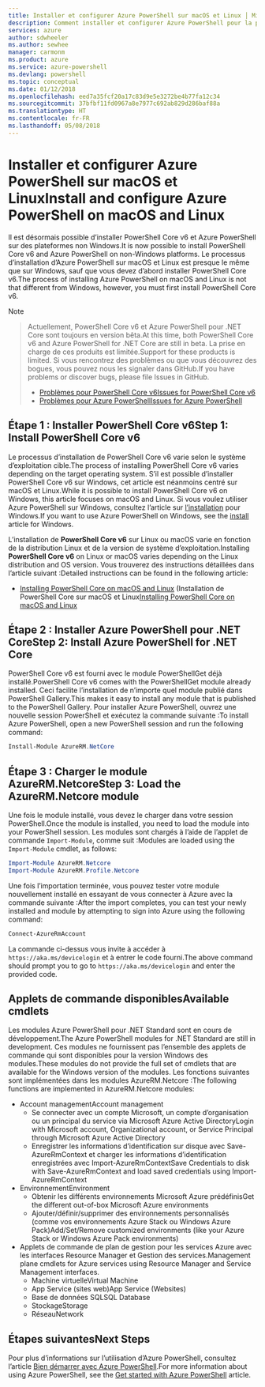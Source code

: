 ```yaml
---
title: Installer et configurer Azure PowerShell sur macOS et Linux │ Microsoft Docs
description: Comment installer et configurer Azure PowerShell pour la première utilisation sur macOS et Linux.
services: azure
author: sdwheeler
ms.author: sewhee
manager: carmonm
ms.product: azure
ms.service: azure-powershell
ms.devlang: powershell
ms.topic: conceptual
ms.date: 01/12/2018
ms.openlocfilehash: eed7a35fcf20a17c83d9e5e3272be4b77fa12c34
ms.sourcegitcommit: 37bfbf11fd0967a8e7977c692ab829d286baf88a
ms.translationtype: HT
ms.contentlocale: fr-FR
ms.lasthandoff: 05/08/2018
---
```

# <a name="install-and-configure-azure-powershell-on-macos-and-linux"></a><span data-ttu-id="53b42-103">Installer et configurer Azure PowerShell sur macOS et Linux</span><span class="sxs-lookup"><span data-stu-id="53b42-103">Install and configure Azure PowerShell on macOS and Linux</span></span>

<span data-ttu-id="53b42-104">Il est désormais possible d’installer PowerShell Core v6 et Azure PowerShell sur des plateformes non Windows.</span><span class="sxs-lookup"><span data-stu-id="53b42-104">It is now possible to install PowerShell Core v6 and Azure PowerShell on non-Windows platforms.</span></span>
<span data-ttu-id="53b42-105">Le processus d’installation d’Azure PowerShell sur macOS et Linux est presque le même que sur Windows, sauf que vous devez d’abord installer PowerShell Core v6.</span><span class="sxs-lookup"><span data-stu-id="53b42-105">The process of installing Azure PowerShell on macOS and Linux is not that different from Windows, however, you must first install PowerShell Core v6.</span></span>

> [!NOTE]

> <span data-ttu-id="53b42-106">Actuellement, PowerShell Core v6 et Azure PowerShell pour .NET Core sont toujours en version bêta.</span><span class="sxs-lookup"><span data-stu-id="53b42-106">At this time, both PowerShell Core v6 and Azure PowerShell for .NET Core are still in beta.</span></span>
> <span data-ttu-id="53b42-107">La prise en charge de ces produits est limitée.</span><span class="sxs-lookup"><span data-stu-id="53b42-107">Support for these products is limited.</span></span> <span data-ttu-id="53b42-108">Si vous rencontrez des problèmes ou que vous découvrez des bogues, vous pouvez nous les signaler dans GitHub.</span><span class="sxs-lookup"><span data-stu-id="53b42-108">If you have problems or discover bugs, please file Issues in GitHub.</span></span>
>
> * [<span data-ttu-id="53b42-109">Problèmes pour PowerShell Core v6</span><span class="sxs-lookup"><span data-stu-id="53b42-109">Issues for PowerShell Core v6</span></span>](https://github.com/PowerShell/PowerShell/issues)
> * [<span data-ttu-id="53b42-110">Problèmes pour Azure PowerShell</span><span class="sxs-lookup"><span data-stu-id="53b42-110">Issues for Azure PowerShell</span></span>](https://github.com/azure/azure-docs-powershell/issues)

## <a name="step-1-install-powershell-core-v6"></a><span data-ttu-id="53b42-111">Étape 1 : Installer PowerShell Core v6</span><span class="sxs-lookup"><span data-stu-id="53b42-111">Step 1: Install PowerShell Core v6</span></span>

<span data-ttu-id="53b42-112">Le processus d’installation de PowerShell Core v6 varie selon le système d’exploitation cible.</span><span class="sxs-lookup"><span data-stu-id="53b42-112">The process of installing PowerShell Core v6 varies depending on the target operating system.</span></span>
<span data-ttu-id="53b42-113">S’il est possible d’installer PowerShell Core v6 sur Windows, cet article est néanmoins centré sur macOS et Linux.</span><span class="sxs-lookup"><span data-stu-id="53b42-113">While it is possible to install PowerShell Core v6 on Windows, this article focuses on macOS and Linux.</span></span> <span data-ttu-id="53b42-114">Si vous voulez utiliser Azure PowerShell sur Windows, consultez l’article sur [l’installation](./install-azurerm-ps.md) pour Windows.</span><span class="sxs-lookup"><span data-stu-id="53b42-114">If you want to use Azure PowerShell on Windows, see the [install](./install-azurerm-ps.md) article for Windows.</span></span>

<span data-ttu-id="53b42-115">L’installation de **PowerShell Core v6** sur Linux ou macOS varie en fonction de la distribution Linux et de la version de système d’exploitation.</span><span class="sxs-lookup"><span data-stu-id="53b42-115">Installing **PowerShell Core v6** on Linux or macOS varies depending on the Linux distribution and OS version.</span></span>
<span data-ttu-id="53b42-116">Vous trouverez des instructions détaillées dans l’article suivant :</span><span class="sxs-lookup"><span data-stu-id="53b42-116">Detailed instructions can be found in the following article:</span></span>

- <span data-ttu-id="53b42-117">[Installing PowerShell Core on macOS and Linux](/powershell/scripting/setup/installing-powershell-core-on-macos-and-linux) (Installation de PowerShell Core sur macOS et Linux</span><span class="sxs-lookup"><span data-stu-id="53b42-117">[Installing PowerShell Core on macOS and Linux](/powershell/scripting/setup/installing-powershell-core-on-macos-and-linux)</span></span>

## <a name="step-2-install-azure-powershell-for-net-core"></a><span data-ttu-id="53b42-118">Étape 2 : Installer Azure PowerShell pour .NET Core</span><span class="sxs-lookup"><span data-stu-id="53b42-118">Step 2: Install Azure PowerShell for .NET Core</span></span>

<span data-ttu-id="53b42-119">PowerShell Core v6 est fourni avec le module PowerShellGet déjà installé.</span><span class="sxs-lookup"><span data-stu-id="53b42-119">PowerShell Core v6 comes with the PowerShellGet module already installed.</span></span> <span data-ttu-id="53b42-120">Ceci facilite l’installation de n’importe quel module publié dans PowerShell Gallery.</span><span class="sxs-lookup"><span data-stu-id="53b42-120">This makes it easy to install any module that is published to the PowerShell Gallery.</span></span> <span data-ttu-id="53b42-121">Pour installer Azure PowerShell, ouvrez une nouvelle session PowerShell et exécutez la commande suivante :</span><span class="sxs-lookup"><span data-stu-id="53b42-121">To install Azure PowerShell, open a new PowerShell session and run the following command:</span></span>

```powershell
Install-Module AzureRM.NetCore
```

## <a name="step-3-load-the-azurermnetcore-module"></a><span data-ttu-id="53b42-122">Étape 3 : Charger le module AzureRM.Netcore</span><span class="sxs-lookup"><span data-stu-id="53b42-122">Step 3: Load the AzureRM.Netcore module</span></span>

<span data-ttu-id="53b42-123">Une fois le module installé, vous devez le charger dans votre session PowerShell.</span><span class="sxs-lookup"><span data-stu-id="53b42-123">Once the module is installed, you need to load the module into your PowerShell session.</span></span> <span data-ttu-id="53b42-124">Les modules sont chargés à l’aide de l’applet de commande `Import-Module`, comme suit :</span><span class="sxs-lookup"><span data-stu-id="53b42-124">Modules are loaded using the `Import-Module` cmdlet, as follows:</span></span>

```powershell
Import-Module AzureRM.Netcore
Import-Module AzureRM.Profile.Netcore
```

<span data-ttu-id="53b42-125">Une fois l’importation terminée, vous pouvez tester votre module nouvellement installé en essayant de vous connecter à Azure avec la commande suivante :</span><span class="sxs-lookup"><span data-stu-id="53b42-125">After the import completes, you can test your newly installed and module by attempting to sign into Azure using the following command:</span></span>

```powershell
Connect-AzureRmAccount
```

<span data-ttu-id="53b42-126">La commande ci-dessus vous invite à accéder à `https://aka.ms/devicelogin` et à entrer le code fourni.</span><span class="sxs-lookup"><span data-stu-id="53b42-126">The above command should prompt you to go to `https://aka.ms/devicelogin` and enter the provided code.</span></span>

## <a name="available-cmdlets"></a><span data-ttu-id="53b42-127">Applets de commande disponibles</span><span class="sxs-lookup"><span data-stu-id="53b42-127">Available cmdlets</span></span>

<span data-ttu-id="53b42-128">Les modules Azure PowerShell pour .NET Standard sont en cours de développement.</span><span class="sxs-lookup"><span data-stu-id="53b42-128">The Azure PowerShell modules for .NET Standard are still in development.</span></span> <span data-ttu-id="53b42-129">Ces modules ne fournissent pas l’ensemble des applets de commande qui sont disponibles pour la version Windows des modules.</span><span class="sxs-lookup"><span data-stu-id="53b42-129">These modules do not provide the full set of cmdlets that are available for the Windows version of the modules.</span></span> <span data-ttu-id="53b42-130">Les fonctions suivantes sont implémentées dans les modules AzureRM.Netcore :</span><span class="sxs-lookup"><span data-stu-id="53b42-130">The following functions are implemented in AzureRM.Netcore modules:</span></span>

* <span data-ttu-id="53b42-131">Account management</span><span class="sxs-lookup"><span data-stu-id="53b42-131">Account management</span></span>
  - <span data-ttu-id="53b42-132">Se connecter avec un compte Microsoft, un compte d’organisation ou un principal du service via Microsoft Azure Active Directory</span><span class="sxs-lookup"><span data-stu-id="53b42-132">Login with Microsoft account, Organizational account, or Service Principal through Microsoft Azure Active Directory</span></span>
  - <span data-ttu-id="53b42-133">Enregistrer les informations d’identification sur disque avec Save-AzureRmContext et charger les informations d’identification enregistrées avec Import-AzureRmContext</span><span class="sxs-lookup"><span data-stu-id="53b42-133">Save Credentials to disk with Save-AzureRmContext and load saved credentials using Import-AzureRmContext</span></span>
* <span data-ttu-id="53b42-134">Environnement</span><span class="sxs-lookup"><span data-stu-id="53b42-134">Environment</span></span>
  - <span data-ttu-id="53b42-135">Obtenir les différents environnements Microsoft Azure prédéfinis</span><span class="sxs-lookup"><span data-stu-id="53b42-135">Get the different out-of-box Microsoft Azure environments</span></span>
  - <span data-ttu-id="53b42-136">Ajouter/définir/supprimer des environnements personnalisés (comme vos environnements Azure Stack ou Windows Azure Pack)</span><span class="sxs-lookup"><span data-stu-id="53b42-136">Add/Set/Remove customized environments (like your Azure Stack or Windows Azure Pack environments)</span></span>
* <span data-ttu-id="53b42-137">Applets de commande de plan de gestion pour les services Azure avec les interfaces Resource Manager et Gestion des services.</span><span class="sxs-lookup"><span data-stu-id="53b42-137">Management plane cmdlets for Azure services using Resource Manager and Service Management interfaces.</span></span>
  - <span data-ttu-id="53b42-138">Machine virtuelle</span><span class="sxs-lookup"><span data-stu-id="53b42-138">Virtual Machine</span></span>
  - <span data-ttu-id="53b42-139">App Service (sites web)</span><span class="sxs-lookup"><span data-stu-id="53b42-139">App Service (Websites)</span></span>
  - <span data-ttu-id="53b42-140">Base de données SQL</span><span class="sxs-lookup"><span data-stu-id="53b42-140">SQL Database</span></span>
  - <span data-ttu-id="53b42-141">Stockage</span><span class="sxs-lookup"><span data-stu-id="53b42-141">Storage</span></span>
  - <span data-ttu-id="53b42-142">Réseau</span><span class="sxs-lookup"><span data-stu-id="53b42-142">Network</span></span>

## <a name="next-steps"></a><span data-ttu-id="53b42-143">Étapes suivantes</span><span class="sxs-lookup"><span data-stu-id="53b42-143">Next Steps</span></span>

<span data-ttu-id="53b42-144">Pour plus d’informations sur l’utilisation d’Azure PowerShell, consultez l’article [Bien démarrer avec Azure PowerShell](get-started-azureps.md).</span><span class="sxs-lookup"><span data-stu-id="53b42-144">For more information about using Azure PowerShell, see the [Get started with Azure PowerShell](get-started-azureps.md) article.</span></span>
